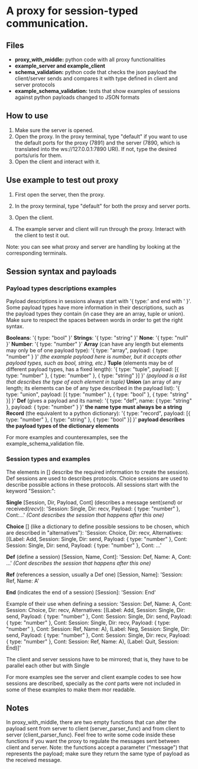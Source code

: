 # A proxy for session-typed communication.

## Files

- **proxy_with_middle:** python code with all proxy functionalities
- **example_server and example_client**
- **schema_validation:** python code that checks the json payload the client/server sends and compares it with type defined in client and server protocols
- **example_schema_validation:** tests that show examples of sessions against python payloads changed to JSON formats

## How to use

1. Make sure the server is opened.
2. Open the proxy. In the proxy terminal, type "default" if you want to use the default ports for the proxy (7891) and the server (7890, which is translated into the ws://127.0.0.1:7890 URI). If not, type the desired ports/uris for them.
3. Open the client and interact with it.


## Use example to test out proxy

1. First open the server, then the proxy.

2. In the proxy terminal, type "default" for both the proxy and server ports.

3. Open the client.

4. The example server and client will run through the proxy. Interact with the client to test it out.

Note: you can see what proxy and server are handling by looking at the corresponding terminals.

## Session syntax and payloads


### Payload types descriptions examples

Payload descriptions in sessions always start with '{ type:'  and end with ' }'. Some payload types have more information in their descriptions, such as the payload types they contain (in case they are an array, tuple or union). Make sure to respect the spaces between words in order to get the right syntax.

**Booleans**: '{ type: "bool" }'
**Strings**: '{ type: "string" }'
**None**: '{ type: "null" }'
**Number**: '{ type: "number" }'
**Array** (can have any length but elements may only be of one payload type): '{ type: "array", payload: { type: "number" } }' *(the example payload here is number, but it accepts other payload types, such as bool, string, etc.)*
**Tuple** (elements may be of different payload types, has a fixed length): '{ type: "tuple", payload: [{ type: "number" }, { type: "number" }, { type: "string" }] }' *(payload is a list that describes the type of each element in tuple)*
**Union** (an array of any length; its elements can be of any type described in the payload list): '{ type: "union", payload: [{ type: "number" }, { type: "bool" }, { type: "string" }] }' 
**Def** (gives a payload and its name): '{ type: "def", name: { type: "string" }, payload: { type: "number" } }' **the name type must always be a string** 
**Record** (the equivalent to a python dictionary): '{ type: "record", payload: [{ type: "number" }, { type: "string" }, { type: "bool" }] }' **payload describes the payload types of the dictionary elements**

For more examples and counterexamples, see the example_schema_validation file.

### Session types and examples

The elements in [] describe the required information to create the session). Def sessions are used to describes protocols. Choice sessions are used to describe possible actions in these protocols. All sessions start with the keyword "Session:":

**Single** [Session, Dir, Payload, Cont] (describes a message sent(*send*) or received(*recv*)): 'Session: Single, Dir: recv, Payload: { type: "number" }, Cont:...' *(Cont describes the session that happens after this one)*  

**Choice** [] (like a dictionary to define possible sessions to be chosen, which are described in "alternatives"): 'Session: Choice, Dir: recv, Alternatives: [(Label: Add, Session: Single, Dir: send, Payload: { type: "number" }, Cont: Session: Single, Dir: send, Payload: { type: "number" }, Cont: ...'

**Def** (define a session) [Session, Name, Cont]: 'Session: Def, Name: A, Cont: ...' *(Cont describes the session that happens after this one)* 

**Ref** (references a session, usually a Def one) [Session, Name]: 'Session: Ref, Name: A'

**End** (indicates the end of a session) [Session]: 'Session: End'

Example of their use when defining a session:
'Session: Def, Name: A, Cont: Session: Choice, Dir: recv, Alternatives: [(Label: Add, Session: Single, Dir: send, Payload: { type: "number" }, Cont: Session: Single, Dir: send, Payload: { type: "number" }, Cont: Session: Single, Dir: recv, Payload: { type: "number" }, Cont: Session: Ref, Name: A), (Label: Neg, Session: Single, Dir: send, Payload: { type: "number" }, Cont: Session: Single, Dir: recv, Payload: { type: "number" }, Cont: Session: Ref, Name: A), (Label: Quit, Session: End)]'


The client and server sessions have to be mirrored; that is, they have to be parallel each other but with Single

For more examples see the server and client example codes to see how sessions are described, specially as the *cont* parts were not included in some of these examples to make them mor readable.


## Notes

In proxy_with_middle, there are two empty functions that can alter the payload sent from server to client (server_parser_func) and from client to server (client_parser_func). Feel free to write some code inside these functions if you want the proxy to regulate the messages sent between client and server. Note: the functions accept a parameter ("message") that represents the payload; make sure they return the same type of payload as the received message.
